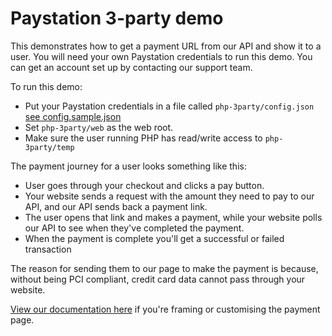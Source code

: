 # Paystation 3-party demo

This demonstrates how to get a payment URL from our API and show it to a user. You will need your own Paystation credentials to run this demo. You can get an account set up by contacting our support team.

To run this demo:
- Put your Paystation credentials in a file called `php-3party/config.json` [see config.sample.json](//github.com/Paystation/php-3party/blob/master/config.sample.json)
- Set `php-3party/web` as the web root.
- Make sure the user running PHP has read/write access to `php-3party/temp`

The payment journey for a user looks something like this:
- User goes through your checkout and clicks a pay button.
- Your website sends a request with the amount they need to pay to our API, and our API sends back a payment link.
- The user opens that link and makes a payment, while your website polls our API to see when they've completed the payment.
- When the payment is complete you'll get a successful or failed transaction 

The reason for sending them to our page to make the payment is because, without being PCI compliant, credit card data cannot pass through your website.

[View our documentation here](https://docs.paystation.co.nz/#payment-page-customization) if you're framing or customising the payment page.
